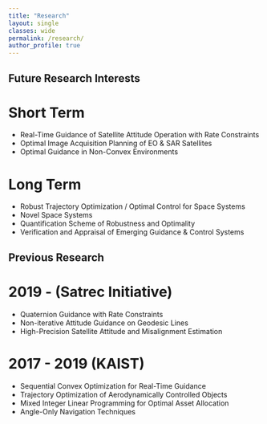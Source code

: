 ```yaml
---
title: "Research"
layout: single
classes: wide
permalink: /research/
author_profile: true
---
```


## Future Research Interests 
# Short Term
- Real-Time Guidance of Satellite Attitude Operation with Rate Constraints
- Optimal Image Acquisition Planning of EO & SAR Satellites
- Optimal Guidance in Non-Convex Environments

# Long Term
- Robust Trajectory Optimization / Optimal Control for Space Systems
- Novel Space Systems
- Quantification Scheme of Robustness and Optimality
- Verification and Appraisal of Emerging Guidance & Control Systems
  
## Previous Research 
# 2019 - (Satrec Initiative)
- Quaternion Guidance with Rate Constraints
- Non-iterative Attitude Guidance on Geodesic Lines
- High-Precision Satellite Attitude and Misalignment Estimation 

# 2017 - 2019 (KAIST)
- Sequential Convex Optimization for Real-Time Guidance
- Trajectory Optimization of Aerodynamically Controlled Objects
- Mixed Integer Linear Programming for Optimal Asset Allocation
- Angle-Only Navigation Techniques